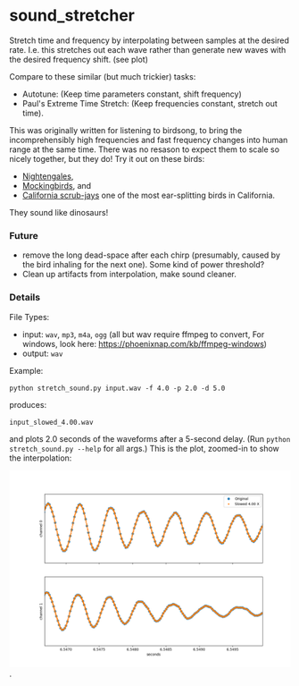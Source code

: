 # sound_stretcher

Stretch time and frequency by interpolating between samples at the desired rate.  I.e. this stretches out each wave rather than generate new waves with the desired frequency shift.  (see plot)

Compare to these similar (but much trickier) tasks:

* Autotune:  (Keep time parameters constant, shift frequency)
* Paul's Extreme Time Stretch:  (Keep frequencies constant, stretch out time).


This was originally written for listening to birdsong, to bring the incomprehensibly high frequencies and fast frequency changes into human range at the same time.  There was no resason to expect them to scale so nicely together, but they do!  Try it out on these birds:

* [Nightengales](https://up.wjbk.site/w/index.php?title=Special:MediaSearch&search=nightengale&type=audio),
* [Mockingbirds](https://up.wjbk.site/w/index.php?title=Special:MediaSearch&search=mockingbird&type=audio), and
* [California scrub-jays](https://up.wjbk.site/w/index.php?search=Aphelocoma+californica+&title=Special:MediaSearch&go=Go&type=audio) one of the most ear-splitting birds in California.  
  
They sound like dinosaurs!

### Future
* remove the long dead-space after each chirp (presumably, caused by the bird inhaling for the next one).  Some kind of power threshold?
* Clean up artifacts from interpolation, make sound cleaner.  

### Details

File Types:
 * input: `wav`, `mp3`, `m4a`, `ogg`  (all but wav require ffmpeg to convert, For windows, look here:  https://phoenixnap.com/kb/ffmpeg-windows)
 * output:  `wav`

Example:

    python stretch_sound.py input.wav -f 4.0 -p 2.0 -d 5.0

produces:

    input_slowed_4.00.wav
    

and plots 2.0 seconds of the waveforms after a 5-second delay. (Run `python stretch_sound.py --help` for all args.)  This is the plot, zoomed-in to show the interpolation:

![Example 1-channel plot, zoomed in.](https://github.com/andsmith/sound_stretcher/blob/main/ex_plot.png).
